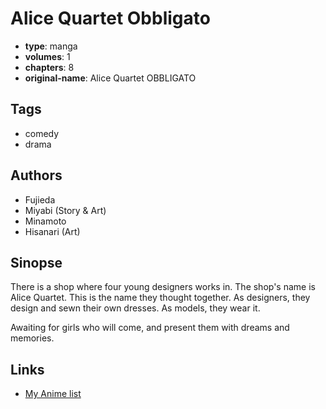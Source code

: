 # Alice Quartet Obbligato

-   **type**: manga
-   **volumes**: 1
-   **chapters**: 8
-   **original-name**: Alice Quartet OBBLIGATO

## Tags

-   comedy
-   drama

## Authors

-   Fujieda
-   Miyabi (Story & Art)
-   Minamoto
-   Hisanari (Art)

## Sinopse

There is a shop where four young designers works in. The shop's name is Alice Quartet. This is the name they thought together.
As designers, they design and sewn their own dresses. As models, they wear it.

Awaiting for girls who will come, and present them with dreams and memories.

## Links

-   [My Anime list](https://myanimelist.net/manga/6236/Alice_Quartet_Obbligato)
